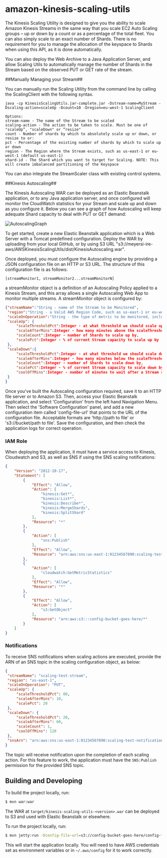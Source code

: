 amazon-kinesis-scaling-utils
============================

The Kinesis Scaling Utility is designed to give you the ability to scale Amazon Kinesis Streams in the same way that you scale EC2 Auto Scaling groups – up or down by a count or as a percentage of the total fleet. You can also simply scale to an exact number of Shards. There is no requirement for you to manage the allocation of the keyspace to Shards when using this API, as it is done automatically.

You can also deploy the Web Archive to a Java Application Server, and allow Scaling Utils to automatically manage the number of Shards in the Stream based on the observed PUT or GET rate of the stream.

##Manually Managing your Stream##

You can manually run the Scaling Utility from the command line by calling the ScalingClient with the following syntax.
```
java -cp KinesisScalingUtils.jar-complete.jar -Dstream-name=MyStream -Dscaling-action=scaleUp -Dcount=10 -Dregion=eu-west-1 ScalingClient

Options:
stream-name - The name of the Stream to be scaled
scaling-action - The action to be taken to scale. Must be one of "scaleUp”, "scaleDown" or “resize"
count - Number of shards by which to absolutely scale up or down, or resize to or:
pct - Percentage of the existing number of shards by which to scale up or down
region - The Region where the Stream exists, such as us-east-1 or eu-west-1 (default us-east-1)
shard-id - The Shard which you want to target for Scaling. NOTE: This will create imbalanced partitioning of the Keyspace
```

You can also integrate the StreamScaler class with existing control systems.

##Kinesis Autoscaling##

The Kinesis Autoscaling WAR can be deployed as an Elastic Beanstalk application, or to any Java application server, and once configured will monitor the CloudWatch statistics for your Stream and scale up and down as you configure it. Below you can see a graph of how Autoscaling will keep adequate Shard capacity to deal with PUT or GET demand:

![AutoscalingGraph](https://s3-eu-west-1.amazonaws.com/meyersi-ire-aws/KinesisScalingUtility/img/KinesisAutoscalingGraph.png)

To get started, create a new Elastic Beanstalk application which is a Web Server with a Tomcat predefined configuration. Deploy the WAR by uploading from your local GitHub, or by using S3 URL "s3://meyersi-ire-aws/AWSKinesisScalingUtils/dist/KinesisAutoscaling.war".

Once deployed, you must configure the Autoscaling engine by providing a JSON configuration file on an HTTP or S3 URL. The structure of this configuration file is as follows:

```
[streamMonitor1, streamMonitor2...streamMonitorN]
```

a streamMonitor object is a definition of an Autoscaling Policy applied to a Kinesis Stream, and this array allows a single Autoscaling Web App to monitor multiple streams. A streamMonitor object is configured by:

```json
{"streamName":"String - name of the Stream to be Monitored",
 "region":"String - a Valid AWS Region Code, such as us-east-1 or eu-west-1",
 "scaleOnOperation":"String - the type of metric to be monitored, including PUT or GET. Both PutRecord and PutRecords are monitored with PUT",
 "scaleUp": {
     "scaleThresholdPct":Integer - at what threshold we should scale up,
     "scaleAfterMins":Integer - how many minutes above the scaleThresholdPct we should wait before scaling up,
     "scaleCount":Integer - number of Shards to scale up by,
     "scalePct":Integer - % of current Stream capacity to scale up by
 },
 "scaleDown":{
     "scaleThresholdPct":Integer - at what threshold we should scale down,
     "scaleAfterMins":Integer - how many minutes below the scaleThresholdPct we should wait before scaling down,
     "scaleCount":Integer - number of Shards to scale down by,
     "scalePct":Integer - % of current Stream capacity to scale down by,
     "coolOffMins":Integer - number of minutes to wait after a Stream scale down before we scale down again
 }
}
```

Once you've built the Autoscaling configuration required, save it to an HTTP file server or to Amazon S3. Then, access your Elastic Beanstalk application, and select 'Configuration' from the left hand Navigation Menu. Then select the 'Software Configuration' panel, and add a new configuration item called 'config-file-url' that points to the URL of the configuration file. Acceptable formats are 'http://path to file' or 's3://bucket/path to file'. Save the configuration, and then check the application logs for correct operation.

### IAM Role ###

When deploying the application, it must have a service access to Kinesis,
Cloudwatch and S3, as well as SNS if using the SNS scaling notifications:

```json
{
    "Version": "2012-10-17",
    "Statement": [
        {
            "Effect": "Allow",
            "Action": [
                "kinesis:Get*",
                "kinesis:List*",
                "kinesis:Describe*",
                "kinesis:MergeShards",
                "kinesis:SplitShard"
            ],
            "Resource": "*"
        },
        {
            "Action": [
                "sns:Publish"
            ],
            "Effect": "Allow",
            "Resource": "arn:aws:sns:us-east-1:01234567890:scaling-test-notification"
        },
        {
            "Action": [
                "cloudwatch:GetMetricStatistics"
            ],
            "Effect": "Allow",
            "Resource": "*"
        },
        {
            "Effect": "Allow",
            "Action": [
                "s3:GetObject"
            ],
            "Resource": "arn:aws:s3:::config-bucket-goes-here/*"
        }
    ]
}
```

### Notifications ###

To receive SNS notifications when scaling actions are executed, provide the ARN of an SNS topic in the scaling
configuration object, as below:

```json
{
 "streamName": "scaling-test-stream",
 "region": "us-east-1",
 "scaleOnOperation": "PUT",
 "scaleUp": {
     "scaleThresholdPct": 80,
     "scaleAfterMins": 10,
     "scalePct": 20
 },
 "scaleDown": {
     "scaleThresholdPct": 20,
     "scaleAfterMins": 60,
     "scaleCount": 1,
     "coolOffMins": 120
 },
 "snsArn": "arn:aws:sns:us-east-1:01234567890:scaling-test-notification"
}
```

The topic will receive notification upon the completion of each scaling action. For this feature to work, the application
must have the `SNS:Publish` permission for the provided SNS topic.

## Building and Developing ##

To build the project locally, run:

```sh
$ mvn war:war
```

The WAR at `target/kinesis-scaling-utils-<version>.war` can be deployed to S3 and used with Elastic Beanstalk or elsewhere.

To run the project locally, run:

```sh
$ mvn jetty:run -Dconfig-file-url=s3://config-bucket-goes-here/config-file-name.json
```

This will start the application locally. You will need to have AWS credentials set as environment variables or in
`~/.aws/config` for it to work correctly.
